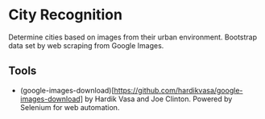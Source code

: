 # City Recognition

Determine cities based on images from their urban environment. Bootstrap data set by web scraping from Google Images.

## Tools 
* (google-images-download)[https://github.com/hardikvasa/google-images-download] by Hardik Vasa and Joe Clinton. Powered by Selenium for web automation.